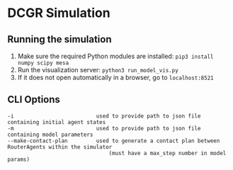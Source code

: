 # DCGR Simulation

## Running the simulation
1. Make sure the required Python modules are installed: `pip3 install numpy scipy mesa`
2. Run the visualization server: `python3 run_model_vis.py`
3. If it does not open automatically in a browser, go to `localhost:8521`

## CLI Options

```
-i                          used to provide path to json file containing initial agent states
-m                          used to provide path to json file containing model parameters
--make-contact-plan         used to generate a contact plan between RouterAgents within the simulator
                                (must have a max_step number in model params)
```